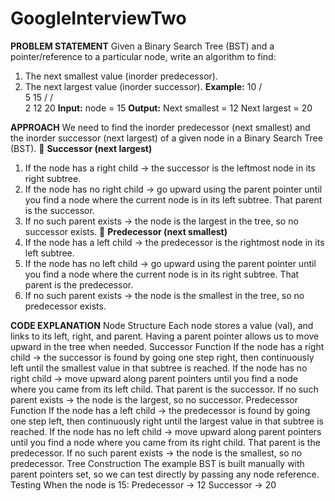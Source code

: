 # GoogleInterviewTwo
**PROBLEM STATEMENT**
Given a Binary Search Tree (BST) and a pointer/reference to a particular node, write an algorithm to find:
1. The next smallest value (inorder predecessor).
2. The next largest value (inorder successor).
**Example:**
        10
       / \
     5    15
   /     /   \
  2     12    20 
**Input:** 
node = 15
**Output:**
Next smallest = 12
Next largest = 20

**APPROACH**
We need to find the inorder predecessor (next smallest) and the inorder successor (next largest) of a given node in a Binary Search Tree (BST).
🔹 **Successor (next largest)**
1. If the node has a right child → the successor is the leftmost node in its right subtree.
2. If the node has no right child → go upward using the parent pointer until you find a node where the current node is in its left subtree. That parent is the successor.
3. If no such parent exists → the node is the largest in the tree, so no successor exists.
🔹 **Predecessor (next smallest)**
1. If the node has a left child → the predecessor is the rightmost node in its left subtree.
2. If the node has no left child → go upward using the parent pointer until you find a node where the current node is in its right subtree. That parent is the predecessor.
3. If no such parent exists → the node is the smallest in the tree, so no predecessor exists.

**CODE EXPLANATION**
Node Structure
Each node stores a value (val), and links to its left, right, and parent.
Having a parent pointer allows us to move upward in the tree when needed.
Successor Function
If the node has a right child → the successor is found by going one step right, then continuously left until the smallest value in that subtree is reached.
If the node has no right child → move upward along parent pointers until you find a node where you came from its left child. That parent is the successor.
If no such parent exists → the node is the largest, so no successor.
Predecessor Function
If the node has a left child → the predecessor is found by going one step left, then continuously right until the largest value in that subtree is reached.
If the node has no left child → move upward along parent pointers until you find a node where you came from its right child. That parent is the predecessor.
If no such parent exists → the node is the smallest, so no predecessor.
Tree Construction
The example BST is built manually with parent pointers set, so we can test directly by passing any node reference.
Testing
When the node is 15:
Predecessor → 12
Successor → 20
